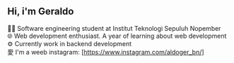 ## Hi, i'm Geraldo

👨‍💻 Software engineering student at Institut Teknologi Sepuluh Nopember <br/>
🌐 Web development enthusiast. A year of learning about web development <br/>
⚙️ Currently work in backend development <br/>
愛 I'm a weeb
instagram: [https://www.instagram.com/aldoger_bn/]

